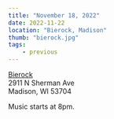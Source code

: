 ```yaml
---
title: "November 18, 2022"
date: 2022-11-22
location: "Bierock, Madison"
thumb: "bierock.jpg"
tags: 
    - previous
---
```

<a href="https://bierockmadison.com/">Bierock</a><br />
2911 N Sherman Ave<br />
Madison, WI 53704</a>

Music starts at 8pm.
